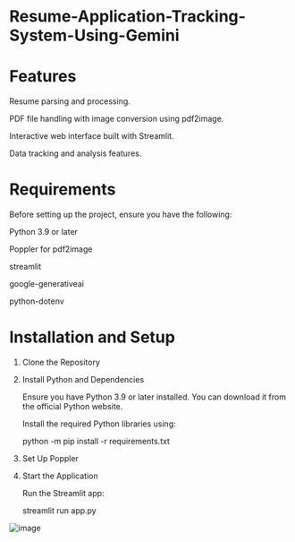 # Resume-Application-Tracking-System-Using-Gemini

# Features
Resume parsing and processing.

PDF file handling with image conversion using pdf2image.

Interactive web interface built with Streamlit.

Data tracking and analysis features.

# Requirements
Before setting up the project, ensure you have the following:

Python 3.9 or later

Poppler for pdf2image

streamlit

google-generativeai

python-dotenv

# Installation and Setup

1. Clone the Repository
   
2. Install Python and Dependencies

   Ensure you have Python 3.9 or later installed. You can download it from the official Python website.

   Install the required Python libraries using:
   
   python -m pip install -r requirements.txt

3. Set Up Poppler
   
4. Start the Application
   
   Run the Streamlit app:

   streamlit run app.py

![image](https://github.com/user-attachments/assets/09b49dd1-63e5-430e-aef2-1b3c3d52e68e)

